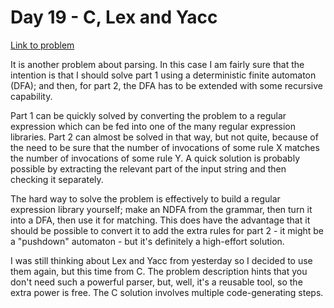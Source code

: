 
# Day 19 - C, Lex and Yacc

[Link to problem](https://adventofcode.com/2020/day/19)

It is another problem about parsing. In this case I am fairly
sure that the intention is that I should solve part 1 using
a deterministic finite automaton (DFA); and then, for part 2, the
DFA has to be extended with some recursive capability.

Part 1 can be quickly solved by converting the problem to a
regular expression which can be fed into one of the many regular
expression libraries. Part 2 can almost be solved in that way,
but not quite, because of the need to be sure that the number
of invocations of some rule X matches the number of invocations of
some rule Y. A quick solution is probably possible by extracting
the relevant part of the input string and then checking
it separately.

The hard way to solve the problem is effectively to build a
regular expression library yourself; make an NDFA from the
grammar, then turn it into a DFA, then use it for matching. This
does have the advantage that it should be possible to convert it
to add the extra rules for part 2 - it might be a "pushdown"
automaton - but it's definitely a high-effort solution.

I was still thinking about Lex and Yacc from yesterday so I
decided to use them again, but this time from C. The problem
description hints that you don't need such a powerful parser, but, well,
it's a reusable tool, so the extra power is free. The C solution
involves multiple code-generating steps.


